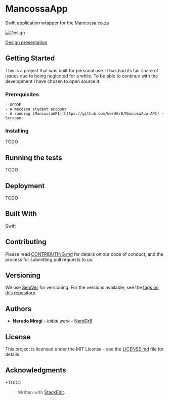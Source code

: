 # MancossaApp
Swift application wrapper for the Mancossa.co.za

![Design](https://mir-s3-cdn-cf.behance.net/project_modules/max_3840/0da42169185503.5b779f5d27096.png)

[Design presentation](https://www.behance.net/gallery/69185503/Mancosa-Concept-Student-Portal-App)
## Getting Started

This is a project that was built for personal use. It has had its fair share of issues due to being neglected for a while. To be able to continue with the development I have chosen to open source it.

### Prerequisites
```
- XCODE
- A macossa student account
- A running [MancossaAPI](https://github.com/NerdGr8/MancosaApp-API) - Scrapper
```

### Installing

TODO


## Running the tests

TODO

## Deployment

TODO

## Built With

Swift

## Contributing

Please read [CONTRIBUTING.md](https://gist.github.com/PurpleBooth/b24679402957c63ec426) for details on our code of conduct, and the process for submitting pull requests to us.

## Versioning

We use [SemVer](http://semver.org/) for versioning. For the versions available, see the [tags on this repository](https://github.com/your/project/tags). 

## Authors

* **Nerudo Mregi** - *Initial work* - [NerdGr8](https://github.com/nerdgr8)


## License

This project is licensed under the MIT License - see the [LICENSE.md](LICENSE.md) file for details

## Acknowledgments

*TODO

> Written with [StackEdit](https://stackedit.io/).
